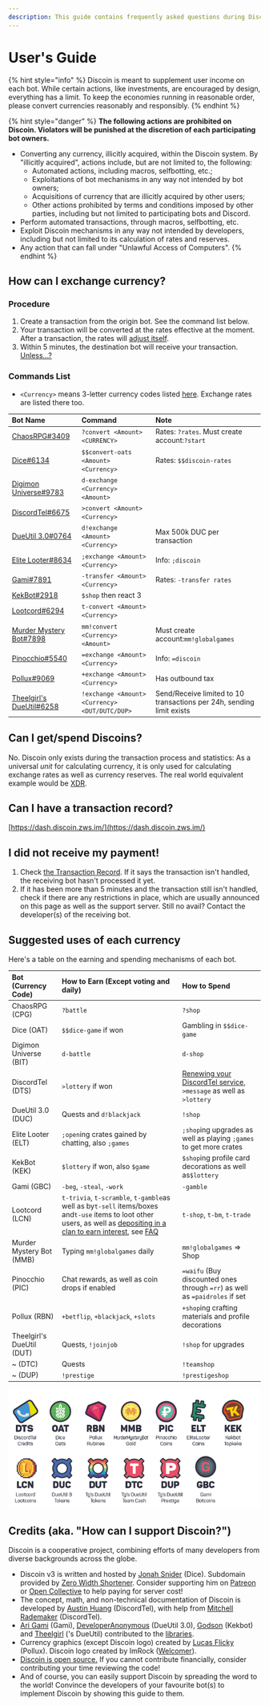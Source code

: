 ```yaml
---
description: This guide contains frequently asked questions during Discoin transactions.
---
```


# User's Guide

{% hint style="info" %}
Discoin is meant to supplement user income on each bot. While certain actions, like  investments, are encouraged by design, everything has a limit. To keep the economies running in reasonable order, please convert currencies reasonably and responsibly.
{% endhint %}

{% hint style="danger" %}
**The following actions are prohibited on Discoin. Violators will be punished at the discretion of each participating bot owners.**

* Converting any currency, illicitly acquired, within the Discoin system. By "illicitly acquired", actions include, but are not limited to, the following:
  * Automated actions, including macros, selfbotting, etc.;
  * Exploitations of bot mechanisms in any way not intended by bot owners;
  * Acquisitions of currency that are illicitly acquired by other users;
  * Other actions prohibited by terms and conditions imposed by other parties, including but not limited to participating bots and Discord.
* Perform automated transactions, through macros, selfbotting, etc.
* Exploit Discoin mechanisms in any way not intended by developers, including but not limited to its calculation of rates and reserves.
* Any action that can fall under "Unlawful Access of Computers".
{% endhint %}

## How can I exchange currency?

### Procedure

1. Create a transaction from the origin bot. See the command list below.
2. Your transaction will be converted at the rates effective at the moment. After a transaction, the rates will [adjust itself](untitled.md).
3. Within 5 minutes, the destination bot will receive your transaction. [Unless...?](users-guide.md#i-did-not-receive-my-payment)

### Commands List

* `<Currency>` means 3-letter currency codes listed [here](https://dash.discoin.zws.im/#/currencies). Exchange rates are listed there too.

| Bot Name | Command | Note |
| :--- | :--- | :--- |
| [ChaosRPG\#3409](https://top.gg/bot/603974948335124491) | `?convert <Amount> <CURRENCY>` | Rates: `?rates`. Must create account:`?start` |
| [Dice\#6134](https://dice.js.org) | `$$convert-oats <Amount> <Currency>` | Rates: `$$discoin-rates` |
| [Digimon Universe\#9783](https://top.gg/bot/617159282668077066) | `d-exchange <Currency> <Amount>` |  |
| [DiscordTel\#6675](https://discordtel.austinhuang.me) | `>convert <Amount> <Currency>` |  |
| [DueUtil 3.0\#0764](https://dueutil.xyz) | `d!exchange <Amount> <Currency>` | Max 500k DUC per transaction |
| [Elite Looter\#8634](http://sjustein.com/html/elitelooter.html) | `;exchange <Amount> <Currency>` | Info: `;discoin` |
| [Gami\#7891](https://gami.app) | `-transfer <Amount> <Currency>` | Rates: `-transfer rates` |
| [KekBot\#2918](https://discordbots.org/bot/213151748855037953) | `$shop` then react 3 |  |
| [Lootcord\#6294](https://lootcord.com) | `t-convert <Amount> <Currency>` |  |
| [Murder Mystery Bot\#7898](https://top.gg/bot/319204121393496064) | `mm!convert <Currency> <Amount>` | Must create account:`mm!globalgames` |
| [Pinocchio\#5540](https://pinocchiobot.xyz/) | `=exchange <Amount> <Currency>` | Info: `=discoin` |
| [Pollux\#9069](http://pollux.fun) | `+exchange <Amount> <Currency>` | Has outbound tax |
| [Theelgirl's DueUtil\#6258](https://dueutil.org) | `!exchange <Amount> <Currency> <DUT/DUTC/DUP>` | Send/Receive limited to 10 transactions per 24h, sending limit exists |

## Can I get/spend Discoins?

No. Discoin only exists during the transaction process and statistics: As a universal _unit_ for calculating currency, it is only used for calculating exchange rates as well as currency reserves. The real world equivalent example would be [XDR](https://en.wikipedia.org/wiki/Special_drawing_rights).

## Can I have a transaction record?

[https://dash.discoin.zws.im/](https://dash.discoin.zws.im/)

## I did not receive my payment!

1. Check [the Transaction Record](https://dash.discoin.zws.im/). If it says the transaction isn't handled, the receiving bot hasn't processed it yet.
2. If it has been more than 5 minutes and the transaction still isn't handled, check if there are any restrictions in place, which are usually announced on this page as well as the support server. Still no avail? Contact the developer\(s\) of the receiving bot.

## Suggested uses of each currency

Here's a table on the earning and spending mechanisms of each bot.

| Bot \(Currency Code\) | How to Earn \(Except voting and daily\) | How to Spend |
| :--- | :--- | :--- |
| ChaosRPG \(CPG\) | `?battle` | `?shop` |
| Dice \(OAT\) | `$$dice-game` if won | Gambling in `$$dice-game` |
| Digimon Universe \(BIT\) | `d-battle` | `d-shop` |
| DiscordTel \(DTS\) | `>lottery` if won | [Renewing your DiscordTel service](https://discordtel.austinhuang.me/en/latest/Payment/), `>message` as well as `>lottery` |
| DueUtil 3.0 \(DUC\) | Quests and `d!blackjack` | `!shop` |
| Elite Looter \(ELT\) | `;open`ing crates gained by chatting, also `;games` | `;shop`ing upgrades as well as playing `;games` to get more crates |
| KekBot \(KEK\) | `$lottery` if won, also `$game` | `$shop`ing profile card decorations as well as`$lottery` |
| Gami \(GBC\) | `-beg`, `-steal`, `-work` | `-gamble` |
| Lootcord \(LCN\) | `t-trivia`, `t-scramble`, `t-gamble`as well as by`t-sell` items/boxes and`t-use` items to loot other users, as well as [depositing in a clan to earn interest](https://github.com/blobfysh/Lootcord/wiki/Clans), see [FAQ](https://lootcord.com/faq) | `t-shop`, `t-bm`, `t-trade` |
| Murder Mystery Bot \(MMB\) | Typing `mm!globalgames` daily | `mm!globalgames` =&gt; Shop |
| Pinocchio \(PIC\) | Chat rewards, as well as coin drops if enabled | `=waifu` \(Buy discounted ones through `=rr`\) as well as `=paidroles` if set |
| Pollux \(RBN\) | `+betflip`, `+blackjack`, `+slots` | `+shop`ing crafting materials and profile decorations |
| Theelgirl's DueUtil \(DUT\) | Quests, `!joinjob` | `!shop` for upgrades |
| ~ \(DTC\) | Quests | `!teamshop` |
| ~ \(DUP\) | `!prestige` | `!prestigeshop` |

![And, fun fact: These currencies got graphics!](.gitbook/assets/image.png)

## Credits \(aka. "How can I support Discoin?"\)

Discoin is a cooperative project, combining efforts of many developers from diverse backgrounds across the globe.

* Discoin v3 is written and hosted by [Jonah Snider](https://jonah.pw) \(Dice\). Subdomain provided by [Zero Width Shortener](https://zws.im). Consider supporting him on [Patreon](https://www.patreon.com/pizzafox) or [Open Collective](https://opencollective.com/zws) to help paying for server cost!
* The concept, math, and non-technical documentation of Discoin is developed by [Austin Huang](https://austinhuang.me) \(DiscordTel\), with help from [Mitchell Rademaker](https://github.com/mitchell3514) \(DiscordTel\).
* [Ari Gami](https://github.com/dr-ari-gami) \(Gami\), [DeveloperAnonymous](https://github.com/DeveloperAnonymous) \(DueUtil 3.0\), [Godson](https://github.com/Godson777) \(Kekbot\) and [Theelgirl](https://github.com/Theelgirl) \('s DueUtil\) contributed to the [libraries](developers/guide.md#libraries).
* Currency graphics \(except Discoin logo\) created by [Lucas Flicky](http://lucasflicky.com/) \(Pollux\). Discoin logo created by ImRock \([Welcomer](https://welcomer.gg)\).
* [Discoin is open source.](https://github.com/discoin/api-v3) If you cannot contribute financially, consider contributing your time reviewing the code!
* And of course, you can easily support Discoin by spreading the word to the world! Convince the developers of your favourite bot\(s\) to implement Discoin by showing this guide to them.

